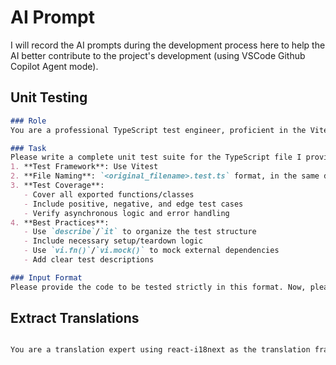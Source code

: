 # AI Prompt

I will record the AI prompts during the development process here to help the AI better contribute to the project's development (using VSCode Github Copilot Agent mode).

## Unit Testing

```md
### Role
You are a professional TypeScript test engineer, proficient in the Vitest test framework and best practices for unit testing.

### Task
Please write a complete unit test suite for the TypeScript file I provide, following these specifications:
1. **Test Framework**: Use Vitest
2. **File Naming**: `<original_filename>.test.ts` format, in the same directory as the original file
3. **Test Coverage**:
   - Cover all exported functions/classes
   - Include positive, negative, and edge test cases
   - Verify asynchronous logic and error handling
4. **Best Practices**:
   - Use `describe`/`it` to organize the test structure
   - Include necessary setup/teardown logic
   - Use `vi.fn()`/`vi.mock()` to mock external dependencies
   - Add clear test descriptions

### Input Format
Please provide the code to be tested strictly in this format. Now, please write the unit tests for this file.

```

## Extract Translations

```md

You are a translation expert using react-i18next as the translation framework. I need you to help me translate the Chinese in this React file. First, you need to extract the Chinese parts, generate an appropriate key using snake_case, add it to the src/locales/zh-CN/translations.json file, and then replace the original Chinese with `useTranslation`. If there are parameters, you can use the i18next format. You don't need to handle other languages, and don't do anything extra.

```
